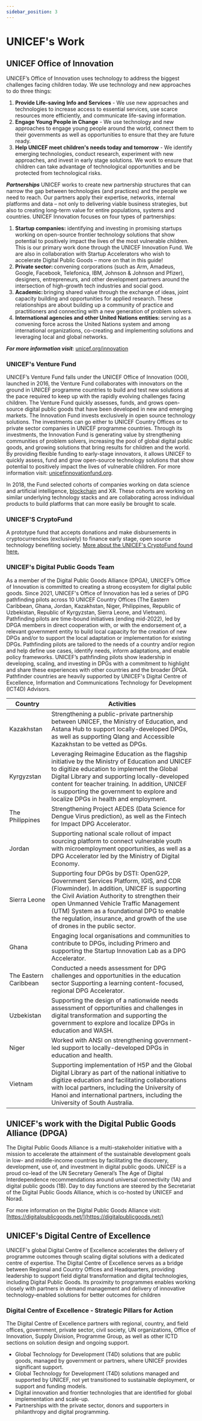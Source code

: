 ```yaml
---
sidebar_position: 3
---
```


# UNICEF's Work

## UNICEF Office of Innovation

UNICEF’s Office of Innovation uses technology to address the biggest challenges facing children today. We use technology and new approaches to do three things:
1. **Provide Life-saving Info and Services** - We use new approaches and technologies to increase access to essential services, use scarce resources more efficiently, and communicate life-saving information.  
2. **Engage Young People in Change** - We use technology and new approaches to engage young people around the world, connect them to their governments as well as opportunities to ensure that they are future ready. 
3. **Help UNICEF meet children's needs today and tomorrow** - We identify emerging technologies, conduct research, experiment with new approaches, and invest in early stage solutions. We work to ensure that children can take advantage of technological opportunities and be protected from technological risks. 

_**Partnerships**_
UNICEF works to create new partnership structures that can narrow the gap between technologies (and practices) and the people we need to reach. Our partners apply their expertise, networks, internal platforms and data – not only to delivering viable business strategies, but also to creating long-term value for entire populations, systems and countries. UNICEF Innovation focuses on four types of partnerships: 
1. **Startup companies:** identifying and investing in promising startups working on open-source frontier technology solutions that show potential to positively impact the lives of the most vulnerable children.  This is our primary work done through the UNICEF Innovation Fund.  We are also in collaboration with Startup Accelerators who wish to accelerate Digital Public Goods – more on that in this guide! 
2. **Private sector:** convening corporations (such as Arm, Amadeus, Google, Facebook, Telefonica, IBM, Johnson & Johnson and Pfizer), designers, entrepreneurs, and other development partners around the intersection of high-growth tech industries and social good.  
3. **Academic:** bringing shared value through the exchange of ideas, joint capacity building and opportunities for applied research. These relationships are about building up a community of practice and practitioners and connecting with a new generation of problem solvers. 
4. **International agencies and other United Nations entities:** serving as a convening force across the United Nations system and among international organizations, co-creating and implementing solutions and leveraging local and global networks.

_**For more information visit**_: [unicef.org/innovation](https://www.unicef.org/innovation/)

### UNICEF's Venture Fund
UNICEF’s Venture Fund falls under the UNICEF Office of Innovation (OOI), launched in 2016, the Venture Fund collaborates with innovators on the ground in UNICEF programme countries to build and test new solutions at the pace required to keep up with the rapidly evolving challenges facing children.   The Venture Fund quickly assesses, funds, and grows open-source digital public goods that have been developed in new and emerging markets. The Innovation Fund invests exclusively in open source technology solutions. The investments can go either to UNICEF Country Offices or to private sector companies in UNICEF programme countries. Through its investments, the Innovation Fund is generating value by strengthening communities of problem solvers, increasing the pool of global digital public goods, and growing solutions that bring results for children and the world.  By providing flexible funding to early-stage innovators, it allows UNICEF to quickly assess, fund and grow open-source technology solutions that show potential to positively impact the lives of vulnerable children.  For more information visit: [unicefinnovationfund.org](https://www.unicefinnovationfund.org/).

In 2018, the Fund selected cohorts of companies working on data science and artificial intelligence, [blockchain](https://www.unicef.org/press-releases/unicefs-innovation-fund-announces-first-cohort-blockchain-investments-emerging) and XR. These cohorts are working on similar underlying technology stacks and are collaborating across individual products to build platforms that can more easily be brought to scale.


### UNICEF'S CryptoFund
A prototype fund that accepts donations and make disbursements in cryptocurrencies (exclusively) to finance early stage, open source technology benefiting society.​​  [More about the UNICEF's CryptoFund found here.](https://cryptofund.unicef.io/) 


### **UNICEF's Digital Public Goods Team**
As a member of the Digital Public Goods Alliance (DPGA), UNICEF’s Office of Innovation is committed to creating a strong ecosystem for digital public goods.  Since 2021, UNICEF's Office of Innovation has led a series of DPG pathfinding pilots across 10 UNICEF Country Offices (The Eastern Caribbean, Ghana, Jordan, Kazakhstan, Niger, Philippines, Republic of Uzbekistan, Republic of Kyrgyzstan, Sierra Leone, and Vietnam). Pathfinding pilots are time-bound initiatives (ending mid-2022), led by DPGA members in direct cooperation with, or with the endorsement of, a relevant government entity to build local capacity for the creation of new DPGs and/or to support the local adaptation or implementation for existing DPGs. Pathfinding pilots are tailored to the needs of a country and/or region and help define use cases, identify needs, inform adaptations, and enable policy frameworks. UNICEF’s pathfinding pilots show leadership in developing, scaling, and investing in DPGs with a commitment to highlight and share these experiences with other countries and the broader DPGA.  Pathfinder countries are heavily supported by UNICEF's Digital Centre of Excellence, Information and Communications Technology for Development (ICT4D) Advisors.

| Country | Activities |
| --- | --- |
| Kazakhstan | Strengthening a public-private partnership between UNICEF, the Ministry of Education, and Astana Hub to support locally-developed DPGs, as well as supporting Qlang and Accessible Kazakhstan to be vetted as DPGs. |
| Kyrgyzstan | Leveraging Reimagine Education as the flagship initiative by the Ministry of Education and UNICEF to digitize education to implement the Global Digital Library and supporting locally-developed content for teacher training. In addition, UNICEF is supporting the government to explore and localize DPGs in health and employment. |
| The Philippines | Strengthening Project AEDES (Data Science for Dengue Virus prediction), as well as the Fintech for Impact DPG Accelerator. |
| Jordan | Supporting national scale rollout of impact sourcing platform to connect vulnerable youth with microemployment opportunities, as well as a DPG Accelerator led by the Ministry of Digital Economy. |
| Sierra Leone | Supporting four DPGs by DSTI: OpenG2P, Government Services Platform, IGIS, and CDR (Flowminder). In addition, UNICEF is supporting the Civil Aviation Authority to strengthen their open Unmanned Vehicle Traffic Management (UTM) System as a foundational DPG to enable the regulation, insurance, and growth of the use of drones in the public sector. |
| Ghana | Engaging local organisations and communities to contribute to DPGs, including Primero and supporting the Startup Innovation Lab as a DPG Accelerator. |
| The Eastern Caribbean | Conducted a needs assessment for DPG challenges and opportunities in the education sector Supporting a learning content-focused, regional DPG Accelerator. |
| Uzbekistan | Supporting the design of a nationwide needs assessment of opportunities and challenges in digital transformation and supporting the government to explore and localize DPGs in education and WASH. |
| Niger | Worked with ANSI on strengthening government-led support to locally-developed DPGs in education and health. |
| Vietnam | Supporting implementation of H5P and the Global Digital Library as part of the national initiative to digitize education and facilitating collaborations with local partners, including the University of Hanoi and international partners, including the University of South Australia. |
 

## **UNICEF's work with the Digital Public Goods Alliance (DPGA)**
The Digital Public Goods Alliance is a multi-stakeholder initiative with a mission to accelerate the attainment of the sustainable development goals in low- and middle-income countries by facilitating the discovery, development, use of, and investment in digital public goods.  UNICEF is a proud co-lead of the UN Secretary General’s The Age of Digital Interdependence recommendations around universal connectivity (1A) and digital public goods (1B). Day to day functions are steered by the Secretariat of the Digital Public Goods Alliance, which is co-hosted by UNICEF and Norad. 

For more information on the Digital Public Goods Alliance visit: [https://digitalpublicgoods.net/](https://digitalpublicgoods.net/)

## **UNICEF's Digital Centre of Excellence**
UNICEF's global Digital Centre of Excellence accelerates the delivery of programme outcomes through scaling digital solutions with a dedicated centre of expertise.  The Digital Centre of Excellence serves as a bridge between Regional and Country Offices and Headquarters, providing leadership to support field digital transformation and digital technologies, including Digital Public Goods. Its proximity to programmes enables working closely with partners in demand management and delivery of innovative technology-enabled solutions for better outcomes for children

### **Digital Centre of Excellence - Strategic Pillars for Action**
The Digital Centre of Excellence partners with regional, country, and field offices, government, private sector, civil society, UN organizations, Office of Innovation, Supply Division, Programme Group, as well as other ICTD sections on solution design and ongoing support.
   * Global Technology for Development (T4D) solutions that are public goods, managed by government or partners, where UNICEF provides significant support.
   * Global Technology for Development (T4D) solutions managed and supported by UNICEF, not yet transitioned to sustainable deployment, or support and funding models.
   * Digital innovation and frontier technologies that are identified for global implementation and scale-up.
   * Partnerships with the private sector, donors and supporters in philanthropy and digital programming.


